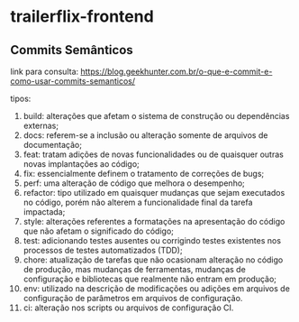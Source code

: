 # trailerflix-frontend

## Commits Semânticos

link para consulta: https://blog.geekhunter.com.br/o-que-e-commit-e-como-usar-commits-semanticos/

tipos:
1. build: alterações que afetam o sistema de construção ou dependências externas;
2. docs: referem-se a inclusão ou alteração somente de arquivos de documentação;
3. feat: tratam adições de novas funcionalidades ou de quaisquer outras novas implantações ao código;
4. fix: essencialmente definem o tratamento de correções de bugs;
5. perf: uma alteração de código que melhora o desempenho;
6. refactor: tipo utilizado em quaisquer mudanças que sejam executados no código, porém não alterem a funcionalidade final da tarefa impactada;
7. style: alterações referentes a formatações na apresentação do código que não afetam o significado do código;
8. test: adicionando testes ausentes ou corrigindo testes existentes nos processos de testes automatizados (TDD);
9. chore: atualização de tarefas que não ocasionam alteração no código de produção, mas mudanças de ferramentas, mudanças de configuração e bibliotecas que realmente não entram em produção;
10. env: utilizado na descrição de modificações ou adições em arquivos de configuração de parâmetros em arquivos de configuração.
11. ci: alteração nos scripts ou arquivos de configuração CI.
